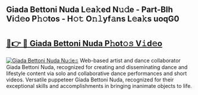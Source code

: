 ## Giada Bettoni Nuda L𝚎a𝚔ed N𝚞𝚍e - Part-BIh Vi𝚍𝚎o P𝚑𝚘tos - H𝚘𝚝 O𝚗𝚕yf𝚊ns L𝚎a𝚔s uoqG0

# <h2><a href="http://kf2d24.oniu.top/?m=Giada+Bettoni+Nuda">🔗👉 🔴 Giada Bettoni Nuda P𝚑ot𝚘𝚜 V𝚒d𝚎o</a></h2>

[![Giada Bettoni Nuda Nu𝚍e𝚜](https://i.imgur.com/0qMVB7G.gif)](http://kf2d24.oniu.top/?m=Giada+Bettoni+Nuda)
Web-based artist and dance collaborator Giada Bettoni Nuda, recognized for creating and disseminating dance and lifestyle content via solo and collaborative dance performances and short videos. Versatile puppeteer Giada Bettoni Nuda, recognized for their exceptional skills and accomplishments in bringing inanimate objects to life.  
